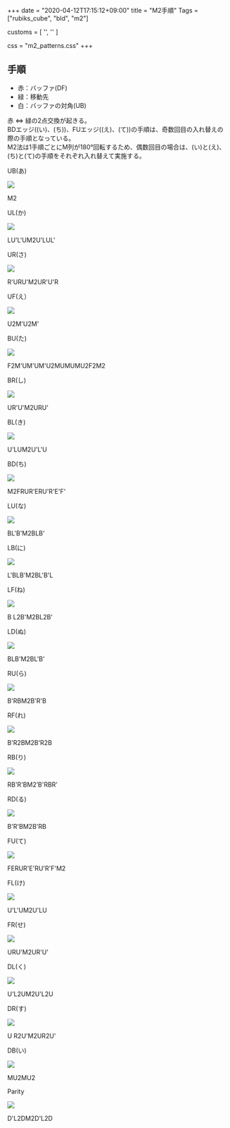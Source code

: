+++
date = "2020-04-12T17:15:12+09:00"
title = "M2手順"
Tags = ["rubiks_cube", "bld", "m2"]

customs = [
  '<link rel="stylesheet" href="https://cdnjs.cloudflare.com/ajax/libs/izimodal/1.4.2/css/iziModal.css" integrity="sha256-m/nnXscwkcMbAFsUOys9WKr+MzlZz3q7EcJpkOxItaU=" crossorigin="anonymous" />',
  '<script src="https://cdnjs.cloudflare.com/ajax/libs/izimodal/1.4.2/js/iziModal.js" integrity="sha256-rPSLT4QVhivrxPwK7xeqPLVWDDtc2YHkZHVxs1I6u9Y=" crossorigin="anonymous"></script>'
]

css = "m2_patterns.css"
+++

## 手順

- 赤：バッファ(DF)
- 緑：移動先  
- 白：バッファの対角(UB)

赤 ⇔ 緑の2点交換が起きる。  
BDエッジ((い)、(ち))、FUエッジ((え)、(て))の手順は、奇数回目の入れ替えの際の手順となっている。  
M2法は1手順ごとにM列が180°回転するため、偶数回目の場合は、(い)と(え)、(ち)と(て)の手順をそれぞれ入れ替えて実施する。

<div class="pattern">
  <p>UB(あ)</p>
  <div class="type">
    <div class="lc"><img src="/rubiks_cube/img/m2/ub.png"></div><div class="rc"><p class="steps" data-visibles="df3,ub4">M2</p></div>
  </div>
</div>
<div class="pattern">
  <p>UL(か)</p>
  <div class="type">
    <div class="lc"><img src="/rubiks_cube/img/m2/ul.png"></div><div class="rc"><p class="steps" data-visibles="df3,ul4,ub0">LU'L'UM2U'LUL'</p></div>
  </div>
</div>
<div class="pattern">
  <p>UR(さ)</p>
  <div class="type">
    <div class="lc"><img src="/rubiks_cube/img/m2/ur.png"></div><div class="rc"><p class="steps" data-visibles="df3,ur4,ub0">R'URU'M2UR'U'R</p></div>
  </div>
</div>
<div class="pattern">
  <p>UF(え）</p>
  <div class="type">
    <div class="lc"><img src="/rubiks_cube/img/m2/uf.png"></div><div class="rc"><p class="steps" data-visibles="df3,uf4,ub0">U2M'U2M'</p></div>
  </div>
</div>
<div class="pattern">
  <p>BU(た)</p>
  <div class="type">
    <div class="lc"><img src="/rubiks_cube/img/m2/bu.png"></div><div class="rc"><p class="steps" data-visibles="df3,bu4">F2M'UM'UM'U2MUMUMU2F2M2</p></div>
  </div>
</div>
<div class="pattern">
  <p>BR(し)</p>
  <div class="type">
    <div class="lc"><img src="/rubiks_cube/img/m2/br.png"></div><div class="rc"><p class="steps" data-visibles="df3,br4,ub0">UR'U'M2URU'</p></div>
  </div>
</div>
<div class="pattern">
  <p>BL(き)</p>
  <div class="type">
    <div class="lc"><img src="/rubiks_cube/img/m2/bl.png"></div><div class="rc"><p class="steps" data-visibles="df3,bl4,ub0">U'LUM2U'L'U</p></div>
  </div>
</div>
<div class="pattern">
  <p>BD(ち)</p>
  <div class="type">
    <div class="lc"><img src="/rubiks_cube/img/m2/bd.png"></div><div class="rc"><p class="steps" data-visibles="df3,bd4,ub0">M2FRUR'ERU'R'E'F'</p></div>
  </div>
</div>
<div class="pattern">
  <p>LU(な)</p>
  <div class="type">
    <div class="lc"><img src="/rubiks_cube/img/m2/lu.png"></div><div class="rc"><p class="steps" data-visibles="df3,lu4,ub0">BL'B'M2BLB'</p></div>
  </div>
</div>
<div class="pattern">
  <p>LB(に)</p>
  <div class="type">
    <div class="lc"><img src="/rubiks_cube/img/m2/lb.png"></div><div class="rc"><p class="steps" data-visibles="df3,lb4,ub0">L'BLB'M2BL'B'L</p></div>
  </div>
</div>
<div class="pattern">
  <p>LF(ね)</p>
  <div class="type">
    <div class="lc"><img src="/rubiks_cube/img/m2/lf.png"></div><div class="rc"><p class="steps" data-visibles="df3,lf4,ub0">B L2B'M2BL2B'</p></div>
  </div>
</div>
<div class="pattern">
  <p>LD(ぬ)</p>
  <div class="type">
    <div class="lc"><img src="/rubiks_cube/img/m2/ld.png"></div><div class="rc"><p class="steps" data-visibles="df3,ld4,ub0">BLB'M2BL'B'</p></div>
  </div>
</div>
<div class="pattern">
  <p>RU(ら)</p>
  <div class="type">
    <div class="lc"><img src="/rubiks_cube/img/m2/ru.png"></div><div class="rc"><p class="steps" data-visibles="df3,ru4,ub0">B'RBM2B'R'B</p></div>
  </div>
</div>
<div class="pattern">
  <p>RF(れ)</p>
  <div class="type">
    <div class="lc"><img src="/rubiks_cube/img/m2/rf.png"></div><div class="rc"><p class="steps" data-visibles="df3,rf4,ub0">B'R2BM2B'R2B</p></div>
  </div>
</div>
<div class="pattern">
  <p>RB(り)</p>
  <div class="type">
    <div class="lc"><img src="/rubiks_cube/img/m2/rb.png"></div><div class="rc"><p class="steps" data-visibles="df3,rb4,ub0">RB'R'BM2’B'RBR'</p></div>
  </div>
</div>
<div class="pattern">
  <p>RD(る)</p>
  <div class="type">
    <div class="lc"><img src="/rubiks_cube/img/m2/rd.png"></div><div class="rc"><p class="steps" data-visibles="df3,rd4,ub0">B'R'BM2B'RB</p></div>
  </div>
</div>
<div class="pattern">
  <p>FU(て)</p>
  <div class="type">
    <div class="lc"><img src="/rubiks_cube/img/m2/fu.png"></div><div class="rc"><p class="steps" data-visibles="df3,fu4,ub0">FERUR'E'RU'R'F'M2</p></div>
  </div>
</div>
<div class="pattern">
  <p>FL(け)</p>
  <div class="type">
    <div class="lc"><img src="/rubiks_cube/img/m2/fl.png"></div><div class="rc"><p class="steps" data-visibles="df3,fl4,ub0">U'L'UM2U'LU</p></div>
  </div>
</div>
<div class="pattern">
  <p>FR(せ)</p>
  <div class="type">
    <div class="lc"><img src="/rubiks_cube/img/m2/fr.png"></div><div class="rc"><p class="steps" data-visibles="df3,fr4,ub0">URU'M2UR'U'</p></div>
  </div>
</div>
<div class="pattern">
  <p>DL(く)</p>
  <div class="type">
    <div class="lc"><img src="/rubiks_cube/img/m2/dl.png"></div><div class="rc"><p class="steps" data-visibles="df3,dl4,ub0">U'L2UM2U'L2U</p></div>
  </div>
</div>
<div class="pattern">
  <p>DR(す)</p>
  <div class="type">
    <div class="lc"><img src="/rubiks_cube/img/m2/dr.png"></div><div class="rc"><p class="steps" data-visibles="df3,dr4,ub0">U R2U'M2UR2U'</p></div>
  </div>
</div>
<div class="pattern">
  <p>DB(い)</p>
  <div class="type">
    <div class="lc"><img src="/rubiks_cube/img/m2/db.png"></div><div class="rc"><p class="steps" data-visibles="df3,db4,ub0">MU2MU2</p></div>
  </div>
</div>
<div class="pattern">
  <p>Parity</p>
  <div class="type">
    <div class="lc"><img src="/rubiks_cube/img/m2/parity.png"></div><div class="rc"><p class="steps" data-visibles="df3,ul4,ub0">D'L2DM2D'L2D</p></div>
  </div>
</div>

<script src="/rubiks_cube/js/m2_patterns.js"></script>
